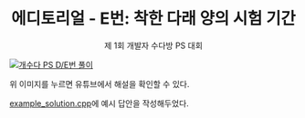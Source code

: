 <div align="center">
    <h1>
        에디토리얼 - E번: 착한 다래 양의 시험 기간
    </h1>
    <p>
        제 1회 개발자 수다방 PS 대회
    </p>
</div>

[![개수다 PS D/E번 풀이](https://img.youtube.com/vi/R6Id5XFPG30/maxresdefault.jpg)](https://youtu.be/R6Id5XFPG30?t=390)

위 이미지를 누르면 유튜브에서 해설을 확인할 수 있다.

[example_solution.cpp](./example_solution.cpp)에 예시 답안을 작성해두었다.